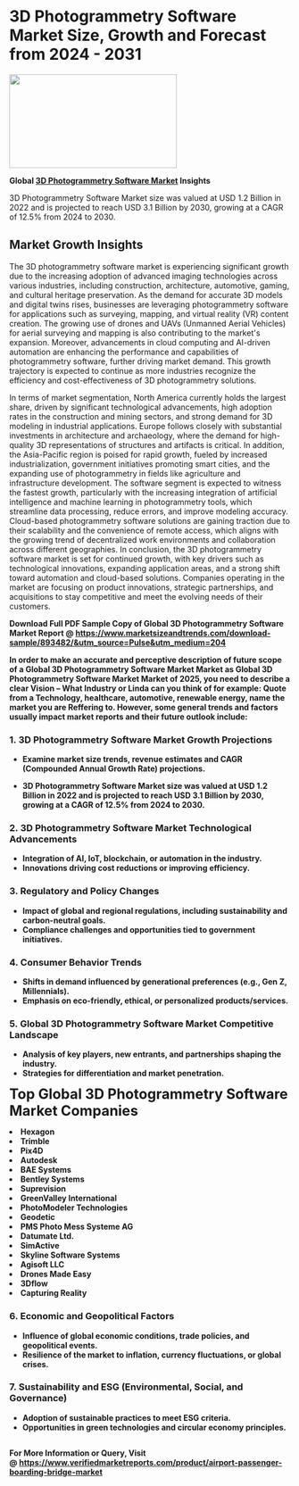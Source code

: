 <H1>3D Photogrammetry Software Market Size, Growth and Forecast from 2024 - 2031</H1><img class="aligncenter size-medium wp-image-584254" src="https://thirdeyenews.in/wp-content/uploads/2024/09/Global-Market-Research-300x168.jpeg" alt="" width="300" height="168" /><p><strong>Global&nbsp;<a href="https://www.marketsizeandtrends.com/download-sample/893482/&amp;utm_source=Pulse&amp;utm_medium=204">3D Photogrammetry Software Market</a> Insights</strong></p><p>3D Photogrammetry Software Market size was valued at USD 1.2 Billion in 2022 and is projected to reach USD 3.1 Billion by 2030, growing at a CAGR of 12.5% from 2024 to 2030.</p><p><h2>Market Growth Insights</h2> <p>The 3D photogrammetry software market is experiencing significant growth due to the increasing adoption of advanced imaging technologies across various industries, including construction, architecture, automotive, gaming, and cultural heritage preservation. As the demand for accurate 3D models and digital twins rises, businesses are leveraging photogrammetry software for applications such as surveying, mapping, and virtual reality (VR) content creation. The growing use of drones and UAVs (Unmanned Aerial Vehicles) for aerial surveying and mapping is also contributing to the market's expansion. Moreover, advancements in cloud computing and AI-driven automation are enhancing the performance and capabilities of photogrammetry software, further driving market demand. This growth trajectory is expected to continue as more industries recognize the efficiency and cost-effectiveness of 3D photogrammetry solutions.</p> <p><strong></strong></p> <p>In terms of market segmentation, North America currently holds the largest share, driven by significant technological advancements, high adoption rates in the construction and mining sectors, and strong demand for 3D modeling in industrial applications. Europe follows closely with substantial investments in architecture and archaeology, where the demand for high-quality 3D representations of structures and artifacts is critical. In addition, the Asia-Pacific region is poised for rapid growth, fueled by increased industrialization, government initiatives promoting smart cities, and the expanding use of photogrammetry in fields like agriculture and infrastructure development. The software segment is expected to witness the fastest growth, particularly with the increasing integration of artificial intelligence and machine learning in photogrammetry tools, which streamline data processing, reduce errors, and improve modeling accuracy. Cloud-based photogrammetry software solutions are gaining traction due to their scalability and the convenience of remote access, which aligns with the growing trend of decentralized work environments and collaboration across different geographies. In conclusion, the 3D photogrammetry software market is set for continued growth, with key drivers such as technological innovations, expanding application areas, and a strong shift toward automation and cloud-based solutions. Companies operating in the market are focusing on product innovations, strategic partnerships, and acquisitions to stay competitive and meet the evolving needs of their customers.</p> <p><strong></p><p><span class=""><strong>Download Full PDF Sample Copy of Global 3D Photogrammetry Software Market Report</strong> @ <a href="https://www.marketsizeandtrends.com/download-sample/893482/&amp;utm_source=Pulse&amp;utm_medium=204" target="_blank">https://www.marketsizeandtrends.com/download-sample/893482/&amp;utm_source=Pulse&amp;utm_medium=204</a></span></p><p>In order to make an accurate and perceptive description of future scope of a Global&nbsp;3D Photogrammetry Software Market Market as Global&nbsp;3D Photogrammetry Software Market Market of 2025, you need to describe a clear Vision &ndash; What Industry or Linda can you think of for example: Quote from a Technology, healthcare, automotive, renewable energy, name the market you are Reffering to. However, some general trends and factors usually impact market reports and their future outlook include:</p><h3>1.&nbsp;<strong>3D Photogrammetry Software Market Growth Projections</strong></h3><ul><li>Examine market size trends, revenue estimates and CAGR (Compounded Annual Growth Rate) projections.</li><li><p>3D Photogrammetry Software Market size was valued at USD 1.2 Billion in 2022 and is projected to reach USD 3.1 Billion by 2030, growing at a CAGR of 12.5% from 2024 to 2030.</p></li></ul><h3>2.&nbsp;<strong>3D Photogrammetry Software Market Technological Advancements</strong></h3><ul><li>Integration of AI, IoT, blockchain, or automation in the industry.</li><li>Innovations driving cost reductions or improving efficiency.</li></ul><h3>3.&nbsp;<strong>Regulatory and Policy Changes</strong></h3><ul><li>Impact of global and regional regulations, including sustainability and carbon-neutral goals.</li><li>Compliance challenges and opportunities tied to government initiatives.</li></ul><h3>4.&nbsp;<strong>Consumer Behavior Trends</strong></h3><ul><li>Shifts in demand influenced by generational preferences (e.g., Gen Z, Millennials).</li><li>Emphasis on eco-friendly, ethical, or personalized products/services.</li></ul><h3>5.&nbsp;<strong>Global 3D Photogrammetry Software Market Competitive Landscape</strong></h3><ul><li>Analysis of key players, new entrants, and partnerships shaping the industry.</li><li>Strategies for differentiation and market penetration.</li></ul><p data-pm-slice="1 1 []"><span style="color: inherit; font-family: inherit; font-size: 25px;">Top Global 3D Photogrammetry Software Market Companies</span></p><div class="" data-test-id=""><p><li>Hexagon</li><li> Trimble</li><li> Pix4D</li><li> Autodesk</li><li> BAE Systems</li><li> Bentley Systems</li><li> Suprevision</li><li> GreenValley International</li><li> PhotoModeler Technologies</li><li> Geodetic</li><li> PMS Photo Mess Systeme AG</li><li> Datumate Ltd.</li><li> SimActive</li><li> Skyline Software Systems</li><li> Agisoft LLC</li><li> Drones Made Easy</li><li> 3Dflow</li><li> Capturing Reality</li></p></div><h3>6.&nbsp;<strong>Economic and Geopolitical Factors</strong></h3><ul><li>Influence of global economic conditions, trade policies, and geopolitical events.</li><li>Resilience of the market to inflation, currency fluctuations, or global crises.</li></ul><h3>7.&nbsp;<strong>Sustainability and ESG (Environmental, Social, and Governance)</strong></h3><ul><li>Adoption of sustainable practices to meet ESG criteria.</li><li>Opportunities in green technologies and circular economy principles.</li></ul><h2><strong style="font-size: 14px;">For More Information or Query, Visit @&nbsp;</strong><a style="background-color: #ffffff; font-size: 14px;" href="https://www.marketsizeandtrends.com/report/3d-photogrammetry-software-market/" target="_blank">https://www.verifiedmarketreports.com/product/airport-passenger-boarding-bridge-market</a></h2>
